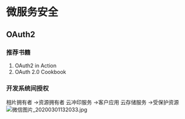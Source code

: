 # 微服务安全
## OAuth2
### 推荐书籍
1. OAuth2 in Action
2. OAuth 2.0 Cookbook

### 开发系统间授权

相片拥有者  ->资源拥有者
云冲印服务  ->客户应用
云存储服务  ->受保护资源
![微信图片_20200301132033.jpg](0)
